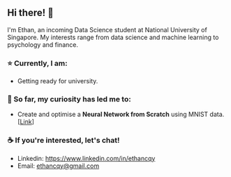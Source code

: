 ## Hi there! 👋
I'm Ethan, an incoming Data Science student at National University of Singapore. My interests range from data science and machine learning to psychology and finance. 

### ⭐ Currently, I am:
* Getting ready for university.

### 🚀 So far, my curiosity has led me to:
* Create and optimise a **Neural Network from Scratch** using MNIST data. [[Link](https://github.com/ethancqy/portfolio/tree/main/Neural%20Network%20from%20Scratch%20(MNIST))]

### ☕ If you're interested, let's chat!
* Linkedin: https://www.linkedin.com/in/ethancqy
* Email: ethancqy@gmail.com
